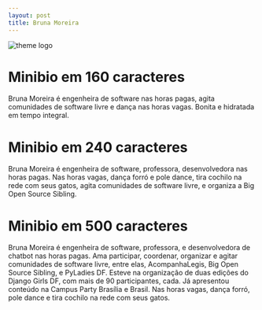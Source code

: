 ```yaml
---
layout: post
title: Bruna Moreira
---
```


![theme logo](https://avatars1.githubusercontent.com/u/4125846?s=460&u=5558248f14b2b3e9405e66a897ad0963d6a59ef9&v=4)

# Minibio em 160 caracteres
Bruna Moreira é engenheira de software nas horas pagas, agita comunidades de software livre e dança nas horas vagas. Bonita e hidratada em tempo integral.

# Minibio em 240 caracteres
Bruna Moreira é engenheira de software, professora, desenvolvedora nas horas pagas.
Nas horas vagas, dança forró e pole dance, tira cochilo na rede com seus gatos, agita comunidades de software livre, e organiza a Big Open Source Sibling.

# Minibio em 500 caracteres
Bruna Moreira é engenheira de software, professora, e desenvolvedora de chatbot nas horas pagas.
Ama participar, coordenar, organizar e agitar comunidades de software livre, entre elas, AcompanhaLegis, Big Open Source Sibling, e PyLadies DF. Esteve na organização de duas edições do Django Girls DF, com mais de 90 participantes, cada. Já apresentou conteúdo na Campus Party Brasília e Brasil.
Nas horas vagas, dança forró, pole dance e tira cochilo na rede com seus gatos.
